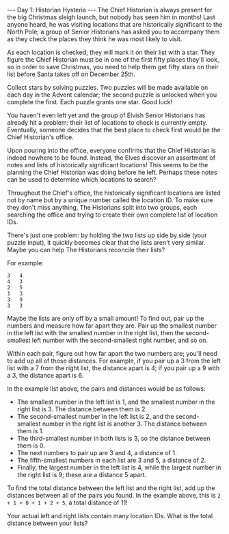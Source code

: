 --- Day 1: Historian Hysteria ---
The Chief Historian is always present for the big Christmas sleigh launch, but nobody has seen him in months! Last
anyone heard, he was visiting locations that are historically significant to the North Pole; a group of Senior
Historians has asked you to accompany them as they check the places they think he was most likely to visit.

As each location is checked, they will mark it on their list with a star. They figure the Chief Historian must be in one
of the first fifty places they'll look, so in order to save Christmas, you need to help them get fifty stars on their
list before Santa takes off on December 25th.

Collect stars by solving puzzles. Two puzzles will be made available on each day in the Advent calendar; the second
puzzle is unlocked when you complete the first. Each puzzle grants one star. Good luck!

You haven't even left yet and the group of Elvish Senior Historians has already hit a problem: their list of locations
to check is currently empty. Eventually, someone decides that the best place to check first would be the Chief
Historian's office.

Upon pouring into the office, everyone confirms that the Chief Historian is indeed nowhere to be found. Instead, the
Elves discover an assortment of notes and lists of historically significant locations! This seems to be the planning the
Chief Historian was doing before he left. Perhaps these notes can be used to determine which locations to search?

Throughout the Chief's office, the historically significant locations are listed not by name but by a unique number
called the location ID. To make sure they don't miss anything, The Historians split into two groups, each searching the
office and trying to create their own complete list of location IDs.

There's just one problem: by holding the two lists up side by side (your puzzle input), it quickly becomes clear that
the lists aren't very similar. Maybe you can help The Historians reconcile their lists?

For example:

```
3   4
4   3
2   5
1   3
3   9
3   3
```

Maybe the lists are only off by a small amount! To find out, pair up the numbers and measure how far apart they are.
Pair up the smallest number in the left list with the smallest number in the right list, then the second-smallest left
number with the second-smallest right number, and so on.

Within each pair, figure out how far apart the two numbers are; you'll need to add up all of those distances. For
example, if you pair up a 3 from the left list with a 7 from the right list, the distance apart is 4; if you pair up a 9
with a 3, the distance apart is 6.

In the example list above, the pairs and distances would be as follows:

- The smallest number in the left list is 1, and the smallest number in the right list is 3. The distance between them
  is 2.
- The second-smallest number in the left list is 2, and the second-smallest number in the right list is another 3. The
  distance between them is 1.
- The third-smallest number in both lists is 3, so the distance between them is 0.
- The next numbers to pair up are 3 and 4, a distance of 1.
- The fifth-smallest numbers in each list are 3 and 5, a distance of 2.
- Finally, the largest number in the left list is 4, while the largest number in the right list is 9; these are a
  distance 5 apart.

To find the total distance between the left list and the right list, add up the distances between all of the pairs you
found. In the example above, this is `2 + 1 + 0 + 1 + 2 + 5`, a total distance of 11!

Your actual left and right lists contain many location IDs. What is the total distance between your lists?
